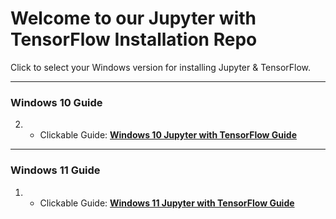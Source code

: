 # Welcome to our Jupyter with TensorFlow Installation Repo

Click to select your Windows version for installing Jupyter & TensorFlow.

---

### Windows 10 Guide
2. - Clickable Guide: [**Windows 10 Jupyter with TensorFlow Guide**](Window_10_Jupyter_with_Tensorlow_Guide.md)

---

### Windows 11 Guide
1. - Clickable Guide: [**Windows 11 Jupyter with TensorFlow Guide**](Window_11_Jupyter_with_Tensorlow_Guide.md)
